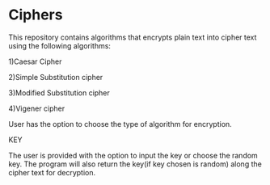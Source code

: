 # Ciphers
This repository contains algorithms that encrypts plain text into cipher text using the following algorithms:

  1)Caesar Cipher

  2)Simple Substitution cipher
  
  3)Modified Substitution cipher
  
  4)Vigener cipher

User has the option to choose the type of algorithm for encryption.

KEY

The user is provided with the option to input the key or choose the random key.
The program will also return the key(if key chosen is random) along the cipher text for decryption.
